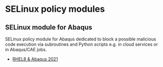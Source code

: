 # SELinux policy modules

## SELinux module for Abaqus
SELinux policy module for Abaqus dedicated to block a possible malicious code execution via subroutines and Python scripts e.g. in cloud services or in Abaqus/CAE jobs.
- [RHEL8 & Abaqus 2021](RHEL8/Abaqus/2021)
